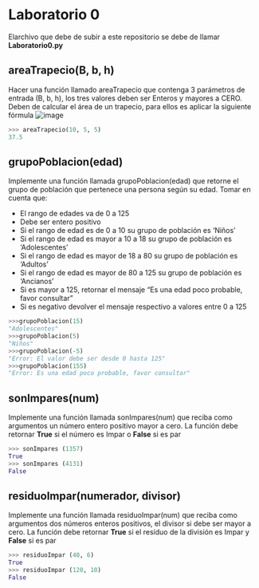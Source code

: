 # Laboratorio 0
Elarchivo que debe de subir a este repositorio se debe de llamar **Laboratorio0.py**

## areaTrapecio(B, b, h)
Hacer una función llamado areaTrapecio que contenga 3 parámetros de entrada (B, b, h), los tres valores deben ser Enteros y mayores a CERO. 
Deben de calcular el área de un trapecio, para ellos es aplicar la siguiente fórmula
![image](https://github.com/Taller-a-la-Programacion/2022-S1-Laboratorio-0/assets/1167750/a3e0aa1c-fcae-4fc8-84ed-25e18609f79b)

```python
>>> areaTrapecio(10, 5, 5)
37.5
```
## grupoPoblacion(edad)
Implemente una función llamada grupoPoblacion(edad) que retorne el grupo de población que pertenece una persona según su edad.
Tomar en cuenta que:
-	El rango de edades va de 0 a 125
-	Debe ser entero positivo
-	Si el rango de edad es de 0 a 10 su grupo de población es ‘Niños’
-	Si el rango de edad es mayor a 10 a 18 su grupo de población es ‘Adolescentes’
-	Si el rango de edad es mayor de 18 a 80 su grupo de población es ‘Adultos’
-	Si el rango de edad es mayor de 80 a 125 su grupo de población es ‘Ancianos’
-	Si es mayor a 125, retornar el mensaje “Es una edad poco probable, favor consultar”
-	Si es negativo devolver el mensaje respectivo a valores entre 0 a 125

```python
>>>grupoPoblacion(15)
"Adolescentes"
>>>grupoPoblacion(5)
"Niños"
>>>grupoPoblacion(-5)
"Error: El valor debe ser desde 0 hasta 125"
>>>grupoPoblacion(155)
"Error: Es una edad poco probable, favor consultar"
```
## sonImpares(num)
Implemente una función llamada sonImpares(num) que reciba como argumentos un número entero positivo mayor a cero. La función debe retornar **True** si el número es Impar o **False** si  es par

```python
>>> sonImpares (1357)
True
>>> sonImpares (4131) 
False

```
## residuoImpar(numerador, divisor)
Implemente una función llamada residuoImpar(num) que reciba como argumentos dos números enteros positivos, el divisor si debe ser mayor a cero. La función debe retornar **True** si el resíduo de la división es Impar y **False** si es par

```python
>>> residuoImpar (40, 6)
True
>>> residuoImpar (120, 10) 
False

```
